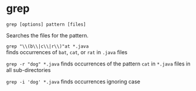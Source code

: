 # grep #

`grep [options] pattern [files]`

Searches the files for the pattern.

`grep "\\(b\\|c\\|r\\)"at *.java`  
    finds occurrences of `bat`, `cat`, or `rat` in `.java` files

`grep -r "dog" *.java`
    finds occurrences of the pattern `cat` in `*.java` files in all sub-directories

`grep -i 'dog' *.java`
    finds occurrences ignoring case

